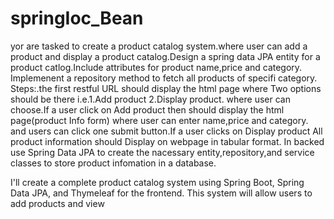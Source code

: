 # springIoc_Bean

yor are tasked to create a product catalog system.where user can add a product and display a product catalog.Design a spring data JPA entity for a product catlog.Include attributes for product name,price and category.
Implemenent a repository method to fetch all products of specifi category.
Steps:.the first restful URL should display the html page where Two options should be there i.e.1.Add product 2.Display product.
where user can choose.If a user click on Add product then should display the html page(product Info form) where user can enter name,price and category.
and users can click one submit button.If a user clicks on Display product All product information should Display on webpage in tabular format.
In backed use Spring Data JPA to create the nacessary entity,repository,and service classes to store product infomation in a database.

I'll create a complete product catalog system using Spring Boot, Spring Data JPA, and Thymeleaf for the frontend. This system will allow users to add products and view
